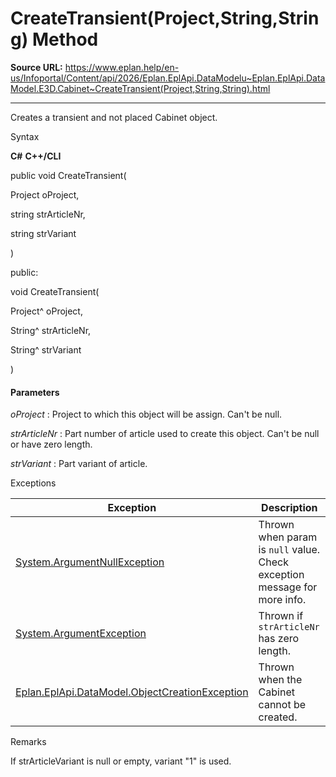 # CreateTransient(Project,String,String) Method

**Source URL:** https://www.eplan.help/en-us/Infoportal/Content/api/2026/Eplan.EplApi.DataModelu~Eplan.EplApi.DataModel.E3D.Cabinet~CreateTransient(Project,String,String).html

---

Creates a transient and not placed Cabinet object.

Syntax

**C#**
**C++/CLI**


public void CreateTransient( 

   Project oProject,

   string strArticleNr,

   string strVariant

)

public:

void CreateTransient( 

   Project^ oProject,

   String^ strArticleNr,

   String^ strVariant

)


#### Parameters

*oProject*
:   Project to which this object will be assign. Can't be null.

*strArticleNr*
:   Part number of article used to create this object. Can't be null or have zero length.

*strVariant*
:   Part variant of article.

Exceptions

| Exception | Description |
| --- | --- |
| [System.ArgumentNullException](#) | Thrown when param is `null` value. Check exception message for more info. |
| [System.ArgumentException](#) | Thrown if `strArticleNr` has zero length. |
| [Eplan.EplApi.DataModel.ObjectCreationException](Eplan.EplApi.DataModelu~Eplan.EplApi.DataModel.ObjectCreationException.html) | Thrown when the Cabinet cannot be created. |

Remarks

If strArticleVariant is null or empty, variant "1" is used.
